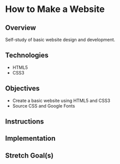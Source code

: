 # How to Make a Website
## Overview
Self-study of basic website design and development.

## Technologies
- HTML5
- CSS3

## Objectives
- Create a basic website using HTML5 and CSS3
- Source CSS and Google Fonts

## Instructions


## Implementation


## Stretch Goal(s)
